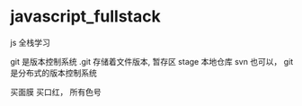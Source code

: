 # javascript_fullstack
js 全栈学习

git 是版本控制系统 
.git 存储着文件版本, 暂存区 stage  本地仓库
svn 也可以，
git 是分布式的版本控制系统 

买面膜
买口红， 所有色号